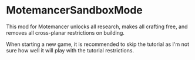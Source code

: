 # MotemancerSandboxMode

This mod for Motemancer unlocks all research, makes all crafting free, and removes all cross-planar restrictions on building. 

When starting a new game, it is recommended to skip the tutorial as I'm not sure how well it will play with the tutorial restrictions.
